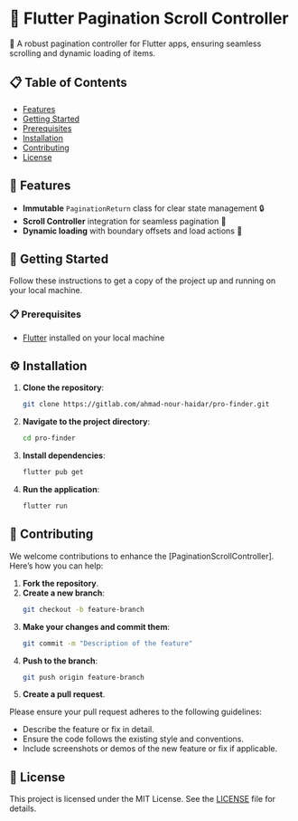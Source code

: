 # 📱 Flutter Pagination Scroll Controller

🚀 A robust pagination controller for Flutter apps, ensuring seamless scrolling and dynamic loading
of items.

## 📋 Table of Contents

- [Features](#-features)
- [Getting Started](#-getting-started)
- [Prerequisites](#-prerequisites)
- [Installation](#-installation)
- [Contributing](#-contributing)
- [License](#-license)

## 🌟 Features

- **Immutable** `PaginationReturn` class for clear state management 🔒
- **Scroll Controller** integration for seamless pagination 📜
- **Dynamic loading** with boundary offsets and load actions 🚀

## 🚀 Getting Started

Follow these instructions to get a copy of the project up and running on your local machine.

### 📋 Prerequisites

- [Flutter](https://flutter.dev) installed on your local machine

## ⚙️ Installation

1. **Clone the repository**:
    ```bash
    git clone https://gitlab.com/ahmad-nour-haidar/pro-finder.git
    ```

2. **Navigate to the project directory**:
    ```bash
    cd pro-finder
    ```

3. **Install dependencies**:
    ```bash
    flutter pub get
    ```

4. **Run the application**:
    ```bash
    flutter run
    ```

## 🤝 Contributing

We welcome contributions to enhance the [PaginationScrollController]. Here’s how you can help:

1. **Fork the repository**.
2. **Create a new branch**:
    ```bash
    git checkout -b feature-branch
    ```
3. **Make your changes and commit them**:
    ```bash
    git commit -m "Description of the feature"
    ```
4. **Push to the branch**:
    ```bash
    git push origin feature-branch
    ```
5. **Create a pull request**.

Please ensure your pull request adheres to the following guidelines:

- Describe the feature or fix in detail.
- Ensure the code follows the existing style and conventions.
- Include screenshots or demos of the new feature or fix if applicable.

## 📄 License

This project is licensed under the MIT License. See the [LICENSE](LICENSE) file for details.